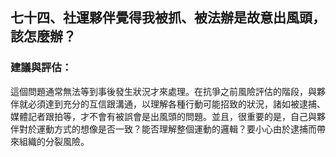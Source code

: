 ## 七十四、社運夥伴覺得我被抓、被法辦是故意出風頭，該怎麼辦？

### 建議與評估：

這個問題通常無法等到事後發生狀況才來處理。在抗爭之前風險評估的階段，與夥伴就必須達到充分的互信跟溝通，以理解各種行動可能招致的狀況，諸如被逮捕、媒體記者跟拍等，才不會有被誤會是出風頭的問題。並且，很重要的是，自己與夥伴對於運動方式的想像是否一致？能否理解整個運動的邏輯？要小心由於逮捕而帶來組織的分裂風險。
